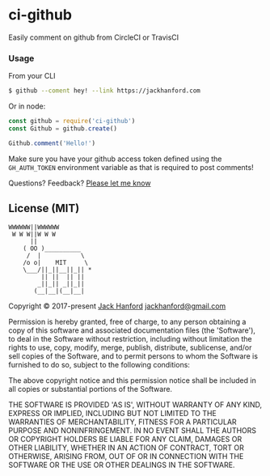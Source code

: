 # ci-github

Easily comment on github from CircleCI or TravisCI

### Usage

From your CLI
```sh
$ github --coment hey! --link https://jackhanford.com
```

Or in node:
```js
const github = require('ci-github')
const Github = github.create()

Github.comment('Hello!')
```

Make sure you have your github access token defined using the `GH_AUTH_TOKEN` environment variable as that is required to post comments!

<!-- ![preview](https://github.com/hanford/ci-github/blob/master/preview.png) -->

Questions? Feedback? [Please let me know](https://github.com/hanford/ci-github/issues/new)

## License (MIT)

```
WWWWWW||WWWWWW
 W W W||W W W
      ||
    ( OO )__________
     /  |           \
    /o o|    MIT     \
    \___/||_||__||_|| *
         || ||  || ||
        _||_|| _||_||
       (__|__|(__|__|
```
Copyright © 2017-present [Jack Hanford](http://jackhanford.com) jackhanford@gmail.com

Permission is hereby granted, free of charge, to any person obtaining a copy of this software and associated documentation files (the 'Software'), to deal in the Software without restriction, including without limitation the rights to use, copy, modify, merge, publish, distribute, sublicense, and/or sell copies of the Software, and to permit persons to whom the Software is furnished to do so, subject to the following conditions:

The above copyright notice and this permission notice shall be included in all copies or substantial portions of the Software.

THE SOFTWARE IS PROVIDED 'AS IS', WITHOUT WARRANTY OF ANY KIND, EXPRESS OR IMPLIED, INCLUDING BUT NOT LIMITED TO THE WARRANTIES OF MERCHANTABILITY, FITNESS FOR A PARTICULAR PURPOSE AND NONINFRINGEMENT. IN NO EVENT SHALL THE AUTHORS OR COPYRIGHT HOLDERS BE LIABLE FOR ANY CLAIM, DAMAGES OR OTHER LIABILITY, WHETHER IN AN ACTION OF CONTRACT, TORT OR OTHERWISE, ARISING FROM, OUT OF OR IN CONNECTION WITH THE SOFTWARE OR THE USE OR OTHER DEALINGS IN THE SOFTWARE.
